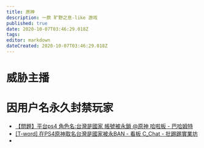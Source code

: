 ```yaml
---
title: 原神
description: 一款 旷野之息-like 游戏
published: true
date: 2020-10-07T03:46:29.018Z
tags: 
editor: markdown
dateCreated: 2020-10-07T03:46:29.018Z
---
```


# 威胁主播

# 因用户名永久封禁玩家

+ [【問題】平台ps4 角色名:台灣是國家 帳號被永鎖 @原神 哈啦板 - 巴哈姆特](https://web.archive.org/web/20201007034515/https://forum.gamer.com.tw/C.php?bsn=36730&snA=2609)
+ [[T-word] 在PS4原神取名台灣是國家被永BAN - 看板 C_Chat - 批踢踢實業坊](https://web.archive.org/web/20201007012225/https://www.ptt.cc/bbs/C_Chat/M.1601957077.A.CD1.html)
+ 